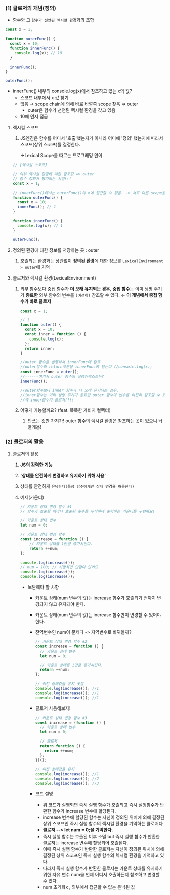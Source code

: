 ### (1) 클로저의 개념(정의)

- 함수와 그 `함수가 선언된 렉시컬 환경`과의 조합

```jsx
const x = 1;

function outerFunc() {
  const x = 10;
  function innerFunc() {
    console.log(x); // 10
  }

  innerFunc();
}

outerFunc();
```

- innerFunc() 내부의 console.log(x)에서 참조하고 있는 x의 값?
    - 스코프 내부에서 x 값 찾기
    - 없음 → scope chain에 의해 바로 바깥쪽 scope 찾음 ⇒ outer
        - outer은 함수가 선언된 렉시컬 환경을 갖고 있음
    - 10에 먼저 접금

1. 렉시컬 스코프
    1. JS엔진은 함수를 어디서 '호출'했는지가 아니라 어디에 '정의' 했는지에 따라서 스코프(상위 스코프)를 결정한다.
        
        →Lexical Scope를 따르는 프로그래밍 언어
        
    
    ```jsx
    // [렉시컬 스코프]
    
    // 외부 렉시컬 환경에 대한 참조값 => outer
    // 함수 정의가 평가되는 시점!!!
    const x = 1;
    
    // innerFunc()에서는 outerFunc()의 x에 접근할 수 없음. -> 서로 다른 scope를 가지고 있다!
    function outerFunc() {
      const x = 10;
      innerFunc(); // 1
    }
    
    function innerFunc() {
      console.log(x); // 1
    }
    
    outerFunc();
    ```
    
2. 정의된 환경에 대한 정보를 저장하는 곳 : outer
    1. 호출되는 환경과는 상관없이 **정의된 환경**에 대한 정보를 `LexicalEnvironment > outer`에 기억
3. 클로저와 렉시컬 환경(LexicalEnvironment)
    1. 외부 함수보다 중접 함수가 **더 오래 유지되는 경우**, **중첩 함수**는 이미 생명 주기가 **종료한** 외부 함수의 변수를 `(여전히)` 참조할 수 있다. ← **이 개념에서 중첩 함수가 바로 클로저**
        
        ```jsx
        const x = 1;
        
        // 1
        function outer() {
          const x = 10;
          const inner = function () {
            console.log(x);
          };
          return inner;
        }
        
        //outer 함수를 실행해서 innerFunc에 담죠
        //outer함수의 return부분을 innerFunc에 담는다 //console.log(x);
        const innerFunc = outer();
        //------여기서 outer 함수의 실행컨텍스트는?
        innerFunc();
        
        //outer함수보다 inner 함수가 더 오래 유지되는 경우,
        //inner함수는 이미 생명 주기가 종료한 outer 함수의 변수를 여전히 참조할 수 있다.
        //즉 inner함수가 클로저!!!!
        ```
        
    2. 어떻게 가능할까요? (feat. 똑똑한 가비지 컬렉터)
        1. 안쓰는 것만 가져가! outer 함수의 렉시컬 환경은 참조하는 곳이 있으니 놔둘게욥!

### (2) 클로저의 활용

1. 클로저의 활용
    1. **JS의 강력한 기능**
    2. **‘상태를 안전하게 변경하고 유지하기 위해 사용’**
    3. 상태를 안전하게 `은닉한다(특정 함수에게만 상태 변경을 허용한다)`
    4. 예제(카운터)
        
        ```jsx
        // 카운트 상태 변경 함수 #1
        // 함수가 호출될 때마다 호출된 횟수를 누적하여 출력하는 카운터를 구현해요!
        
        // 카운트 상태 변수
        let num = 0;
        
        // 카운트 상태 변경 함수
        const increase = function () {
            // 카운트 상태를 1만큼 증가시킨다.
            return ++num;
        };
        
        console.log(increase());
        // num = 100; // 치명적인 단점이 있어요.
        console.log(increase());
        console.log(increase());
        ```
        
        - 보완해야 할 사항
            - 카운트 상태(num 변수의 값)는 increase 함수가 호출되기 전까지 변경되지 않고 유지돼야 한다.
            - 카운트 상태(num 변수의 값)는 increase 함수만이 변경할 수 있어야 한다.
            - 전역변수인 num이 문제다 -> 지역변수로 바꿔볼까?
                
                ```jsx
                // 카운트 상태 변경 함수 #2
                const increase = function () {
                  // 카운트 상태 변수
                  let num = 0;
                
                  // 카운트 상태를 1만큼 증가시킨다.
                  return ++num;
                };
                
                // 이전 상태값을 유지 못함
                console.log(increase()); //1
                console.log(increase()); //1
                console.log(increase()); //1
                ```
                
            - 클로저 사용해보자!
                
                ```jsx
                // 카운트 상태 변경 함수 #3
                const increase = (function () {
                  // 카운트 상태 변수
                  let num = 0;
                
                  // 클로저
                  return function () {
                    return ++num;
                  };
                })();
                
                // 이전 상태값을 유지
                console.log(increase()); //1
                console.log(increase()); //2
                console.log(increase()); //3
                ```
                
            - 코드 설명
                - 위 코드가 실행되면 즉시 실행 함수가 호출되고 즉시 실행함수가 반환한 함수가 increase 변수에 할당된다.
                - increase 변수에 할당된 함수는 자신이 정의된 위치에 의해 결정된 상위 스코프인 즉시 실행 함수의 렉시컬 환경을 기억하는 클로저다
                - **클로저 --> let num = 0;을 기억한다.**
                - 즉시 실행 함수는 호출된 이후 소멸 but 즉시 실행 함수가 반환한 클로저는 increase 변수에 할당되어 호출된다.
                - 이때 즉시 실행 함수가 반환한 클로저는 자신이 정의된 위치에 의해 결정된 상위 스코프인 즉시 실행 함수의 렉시컬 환경을 기억하고 있다.
                - 따라서 즉시 실행 함수가 반환한 클로저는 카운트 상태를 유지하기 위한 자유 변수 num을 언제 어디서 호출하든지 참조하고 변경할 수 있다.
                - num 초기화x , 외부에서 접근할 수 없는 은닉된 값